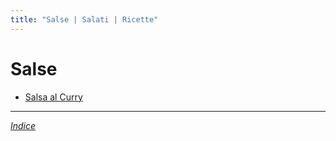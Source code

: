 ```yaml
---
title: "Salse | Salati | Ricette"
---
```

# Salse

- [Salsa al Curry](./Salsa-al-Curry.md)

***

*[Indice](../..)*